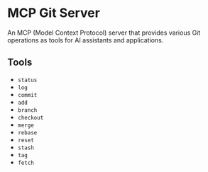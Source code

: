 # MCP Git Server

An MCP (Model Context Protocol) server that provides various Git operations as tools for AI assistants and applications.

## Tools

- `status`
- `log`
- `commit`
- `add`
- `branch`
- `checkout`
- `merge`
- `rebase`
- `reset`
- `stash`
- `tag`
- `fetch`